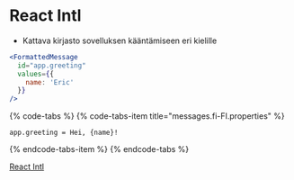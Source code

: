 # React Intl

* Kattava kirjasto sovelluksen kääntämiseen eri kielille

```jsx
<FormattedMessage
  id="app.greeting"
  values={{
    name: 'Eric'
  }}
/>
```

{% code-tabs %}
{% code-tabs-item title="messages.fi-FI.properties" %}
```text
app.greeting = Hei, {name}!
```
{% endcode-tabs-item %}
{% endcode-tabs %}

[React Intl](https://github.com/yahoo/react-intl)

